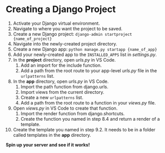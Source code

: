 # Creating a Django Project

1. Activate your Django virtual environment.
2. Navigate to where you want the project to be saved.
3. Create a new Django project: `django-admin startproject {name_of_project}`
4. Navigate into the newly-created project directory.
5. Create a new Django app: `python manage.py startapp {name_of_app}`
6. Add your newly-created app to the `INSTALLED_APPS` list in *settings.py*.
7. In the **project** directory, open *urls.py* in VS Code.
    1. Add an import for the include function.
    2. Add a path from the root route to your app-level *urls.py* file in the `urlpatterns` list.
8. In the **app** directory, open *urls.py* in VS Code.
    1. Import the path function from django.urls.
    2. Import views from the current directory.
    3. Create a new `urlpatterns` list.
    4. Add a path from the root route to a function in your *views.py* file.
9. Open *views.py* in VS Code to create that function.
    1. Import the render function from django.shortcuts.
    2. Create the function you named in step 8.4 and return a render of a template.
10. Create the template you named in step 9.2. It needs to be in a folder called templates in the **app** directory.

**Spin up your server and see if it works!**